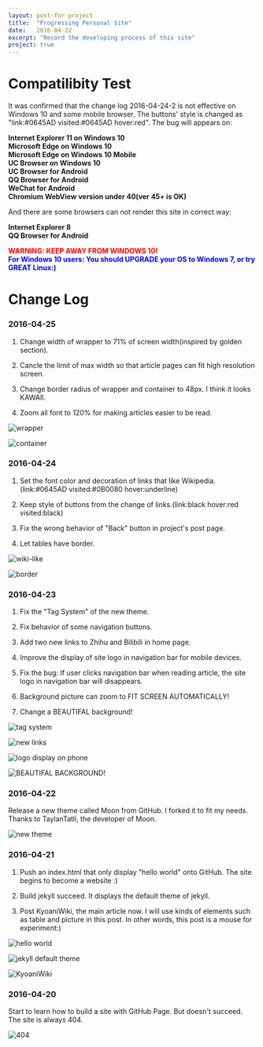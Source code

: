 ```yaml
---
layout: post-for-project
title:  "Progressing Personal Site"
date:   2016-04-22
excerpt: "Record the developing process of this site"
project: true
---
```


# Compatilibity Test

It was confirmed that the change log 2016-04-24-2 is not effective on Windows 10 and some mobile browser. The buttons' style is changed as "link:#0645AD visited:#0645AD hover:red". The bug will appears on:

**Internet Explorer 11 on Windows 10  
Microsoft Edge on Windows 10  
Microsoft Edge on Windows 10 Mobile  
UC Browser on Windows 10  
UC Browser for Android  
QQ Browser for Android  
WeChat for Android  
Chromium WebView version under 40(ver 45+ is OK)**  

And there are some browsers can not render this site in correct way:

**Internet Explorer 8  
QQ Browser for Android**

<b style="color:red">WARNING: KEEP AWAY FROM WINDOWS 10!</b>
<br>
<b style="color:blue">For Windows 10 users: You should UPGRADE your OS to Windows 7, or try GREAT Linux:)</b>

# Change Log

### 2016-04-25

1. Change width of wrapper to 71% of screen width(inspired by golden section).

2. Cancle the limit of max width so that article pages can fit high resolution screen.

3. Change border radius of wrapper and container to 48px. I think it looks KAWAII.

4. Zoom all font to 120% for making articles easier to be read.

![wrapper](http://7xt9ka.com2.z0.glb.qiniucdn.com/2016-04-25.png)

![container](http://7xt9ka.com2.z0.glb.qiniucdn.com/2016-04-25-0.png)

### 2016-04-24

1. Set the font color and decoration of links that like Wikipedia.(link:#0645AD visited:#0B0080 hover:underline)

2. Keep style of buttons from the change of links.(link:black hover:red visited:black)

3. Fix the wrong behavior of "Back" button in project's post page.

4. Let tables have border.

![wiki-like](http://7xt9ka.com2.z0.glb.qiniucdn.com/2016-04-24.png)

![border](http://7xt9ka.com2.z0.glb.qiniucdn.com/2016-04-24-0.png)

### 2016-04-23

1. Fix the "Tag System" of the new theme.

2. Fix behavior of some navigation buttons.

3. Add two new links to Zhihu and Bilibili in home page.

4. Improve the display of site logo in navigation bar for mobile devices.

5. Fix the bug: If user clicks navigation bar when reading article, the site logo in navigation bar will disappears.

6. Background picture can zoom to FIT SCREEN AUTOMATICALLY!

7. Change a BEAUTIFAL background!

![tag system](http://7xt9ka.com2.z0.glb.qiniucdn.com/2016-04-23-4.png)

![new links](http://7xt9ka.com2.z0.glb.qiniucdn.com/2016-04-23-3.png)

![logo display on phone](http://7xt9ka.com2.z0.glb.qiniucdn.com/S60423-192824.jpg)

![BEAUTIFAL BACKGROUND!](http://7xt9ka.com2.z0.glb.qiniucdn.com/2016-04-23-5.png)
<br>

### 2016-04-22

Release a new theme called Moon from GitHub. I forked it to fit my needs.  
Thanks to TaylanTatli, the developer of Moon.

![new theme](http://7xt9ka.com2.z0.glb.qiniucdn.com/2016-04-23.png)
<br>

### 2016-04-21

1. Push an index.html that only display "hello world" onto GitHub. The site begins to become a website :)

2. Build jekyll succeed. It displays the default theme of jekyll.

3. Post KyoaniWiki, the main article now. I will use kinds of elements such as table and picture in this post. In other words, this post is a mouse for experiment:)

![hello world](http://7xt9ka.com2.z0.glb.qiniucdn.com/2016-04-21.png)

![jekyll default theme](http://7xt9ka.com2.z0.glb.qiniucdn.com/2016-04-21-2.png)

![KyoaniWiki](http://7xt9ka.com2.z0.glb.qiniucdn.com/2016-04-22.png)
<br>

### 2016-04-20

Start to learn how to build a site with GitHub Page. But doesn't succeed. The site is always 404.

![404](http://7xt9ka.com2.z0.glb.qiniucdn.com/2016-04-20.png)
